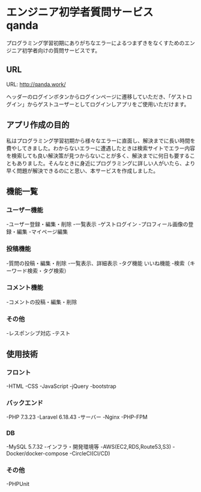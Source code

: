 # エンジニア初学者質問サービス　qanda
プログラミング学習初期にありがちなエラーによるつまずきをなくすためのエンジニア初学者向けの質問サービスです。

## URL
URL: http://qanda.work/

ヘッダーのログインボタンからログインページに遷移していただき、「ゲストログイン」からゲストユーザーとしてログインしアプリをご使用いただけます。

## アプリ作成の目的
私はプログラミング学習初期から様々なエラーに直面し、解決までに長い時間を費やしてきました。わからないエラーに遭遇したときは検索サイトでエラー内容を検索しても良い解決策が見つからないことが多く、解決までに何日も要することもありました。そんなときに身近にプログラミングに詳しい人がいたら、より早く問題が解決できるのにと思い、本サービスを作成しました。

## 機能一覧
### ユーザー機能
-ユーザー登録・編集・削除
-一覧表示
-ゲストログイン
-プロフィール画像の登録・編集
-マイページ編集
### 投稿機能
-質問の投稿・編集・削除
-一覧表示、詳細表示
-タグ機能
いいね機能
-検索（キーワード検索・タグ検索）
### コメント機能
-コメントの投稿・編集・削除
### その他
-レスポンシブ対応
-テスト
## 使用技術
### フロント
-HTML
-CSS
-JavaScript
-jQuery
-bootstrap
### バックエンド
-PHP 7.3.23
-Laravel 6.18.43
-サーバー
-Nginx
-PHP-FPM
### DB
-MySQL 5.7.32
-インフラ・開発環境等
-AWS(EC2,RDS,Route53,S3)
-Docker/docker-compose
-CircleCI(CI/CD)
### その他
-PHPUnit

